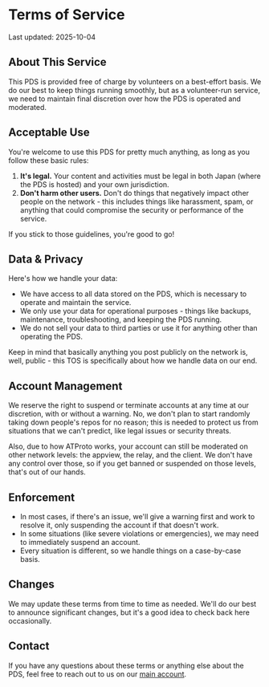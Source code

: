 # Terms of Service

Last updated: 2025-10-04

## About This Service

This PDS is provided free of charge by volunteers on a best-effort basis. We do our best to keep things running smoothly, but as a volunteer-run service, we need to maintain final discretion over how the PDS is operated and moderated.

## Acceptable Use

You're welcome to use this PDS for pretty much anything, as long as you follow
these basic rules:

1. **It's legal.** Your content and activities must be legal in both Japan (where the PDS is hosted) and your own jurisdiction.
2. **Don't harm other users.** Don't do things that negatively impact other people on the network - this includes things like harassment, spam, or anything that could compromise the security or performance of the service.

If you stick to those guidelines, you're good to go!

## Data & Privacy

Here's how we handle your data:

- We have access to all data stored on the PDS, which is necessary to operate and maintain the service.
- We only use your data for operational purposes - things like backups, maintenance, troubleshooting, and keeping the PDS running.
- We do not sell your data to third parties or use it for anything other than operating the PDS.

Keep in mind that basically anything you post publicly on the network is, well, public - this TOS is specifically about how we handle data on our end.

## Account Management

We reserve the right to suspend or terminate accounts at any time at our discretion, with or without a warning. No, we don't plan to start randomly taking down people's repos for no reason; this is needed to protect us from situations that we can't predict, like legal issues or security threats.

Also, due to how ATProto works, your account can still be moderated on other network levels: the appview, the relay, and the client. We don't have any control over those, so if you get banned or suspended on those levels, that's out of our hands.

## Enforcement

- In most cases, if there's an issue, we'll give a warning first and work to resolve it, only suspending the account if that doesn't work.
- In some situations (like severe violations or emergencies), we may need to immediately suspend an account.
- Every situation is different, so we handle things on a case-by-case basis.

## Changes

We may update these terms from time to time as needed. We'll do our best to
announce significant changes, but it's a good idea to check back here
occasionally.

## Contact 

If you have any questions about these terms or anything else about the PDS, feel
free to reach out to us on our
[main account](https://deer.social/profile/did:web:witchcraft.systems).
